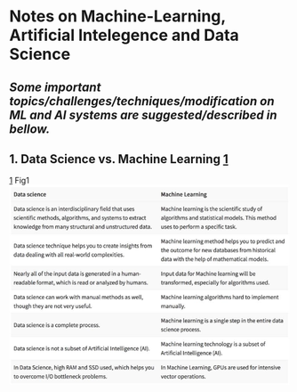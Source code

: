# Notes on Machine-Learning, Artificial Intelegence and Data Science


## *Some important topics/challenges/techniques/modification on ML and AI systems are suggested/described in bellow.*


## 1. Data Science vs. Machine Learning [1](Fig1)

 
[1](https://www.guru99.com)
Fig1 ![alt text](fig1.jpeg)


 

